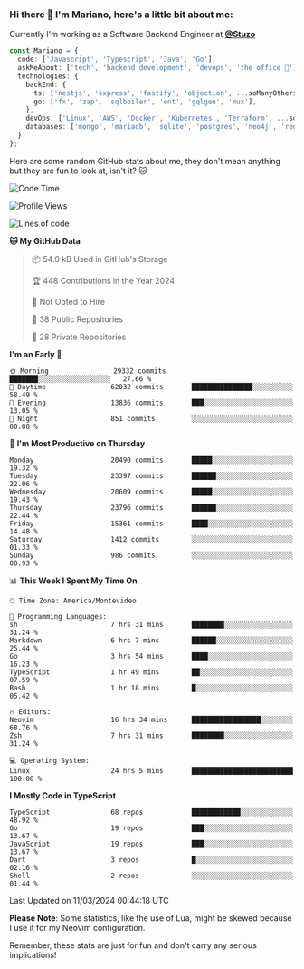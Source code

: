 ### Hi there 👋 I'm Mariano, here's a little bit about me:

Currently I'm working as a Software Backend Engineer at [**@Stuzo**](https://www.stuzo.com/)

```ts
const Mariano = {
  code: ['Javascript', 'Typescript', 'Java', 'Go'],
  askMeAbout: ['tech', 'backend development', 'devops', 'the office 💼'],
  technologies: {
    backEnd: {
      ts: ['nestjs', 'express', 'fastify', 'objection', ...soManyOthersFrameworks],
      go: ['fx', 'zap', 'sqlboiler', 'ent', 'gqlgen', 'mux'],
    },
    devOps: ['Linux', 'AWS', 'Docker', 'Kubernetes', 'Terraform', ...soManyOthersTools],
    databases: ['mongo', 'mariadb', 'sqlite', 'postgres', 'neo4j', 'redis', ...],
  }
};
```

Here are some random GitHub stats about me, they don't mean anything but they are fun to look at, isn't it? 🐱

<!--START_SECTION:waka-->
![Code Time](http://img.shields.io/badge/Code%20Time-1%2C770%20hrs%2048%20mins-blue)

![Profile Views](http://img.shields.io/badge/Profile%20Views-0-blue)

![Lines of code](https://img.shields.io/badge/From%20Hello%20World%20I%27ve%20Written-17.8%20million%20lines%20of%20code-blue)

**🐱 My GitHub Data** 

> 📦 54.0 kB Used in GitHub's Storage 
 > 
> 🏆 448 Contributions in the Year 2024
 > 
> 🚫 Not Opted to Hire
 > 
> 📜 38 Public Repositories 
 > 
> 🔑 28 Private Repositories 
 > 
**I'm an Early 🐤** 

```text
🌞 Morning                29332 commits       ███████░░░░░░░░░░░░░░░░░░   27.66 % 
🌆 Daytime                62032 commits       ███████████████░░░░░░░░░░   58.49 % 
🌃 Evening                13836 commits       ███░░░░░░░░░░░░░░░░░░░░░░   13.05 % 
🌙 Night                  851 commits         ░░░░░░░░░░░░░░░░░░░░░░░░░   00.80 % 
```
📅 **I'm Most Productive on Thursday** 

```text
Monday                   20490 commits       █████░░░░░░░░░░░░░░░░░░░░   19.32 % 
Tuesday                  23397 commits       ██████░░░░░░░░░░░░░░░░░░░   22.06 % 
Wednesday                20609 commits       █████░░░░░░░░░░░░░░░░░░░░   19.43 % 
Thursday                 23796 commits       ██████░░░░░░░░░░░░░░░░░░░   22.44 % 
Friday                   15361 commits       ████░░░░░░░░░░░░░░░░░░░░░   14.48 % 
Saturday                 1412 commits        ░░░░░░░░░░░░░░░░░░░░░░░░░   01.33 % 
Sunday                   986 commits         ░░░░░░░░░░░░░░░░░░░░░░░░░   00.93 % 
```


📊 **This Week I Spent My Time On** 

```text
🕑︎ Time Zone: America/Montevideo

💬 Programming Languages: 
sh                       7 hrs 31 mins       ████████░░░░░░░░░░░░░░░░░   31.24 % 
Markdown                 6 hrs 7 mins        ██████░░░░░░░░░░░░░░░░░░░   25.44 % 
Go                       3 hrs 54 mins       ████░░░░░░░░░░░░░░░░░░░░░   16.23 % 
TypeScript               1 hr 49 mins        ██░░░░░░░░░░░░░░░░░░░░░░░   07.59 % 
Bash                     1 hr 18 mins        █░░░░░░░░░░░░░░░░░░░░░░░░   05.42 % 

🔥 Editors: 
Neovim                   16 hrs 34 mins      █████████████████░░░░░░░░   68.76 % 
Zsh                      7 hrs 31 mins       ████████░░░░░░░░░░░░░░░░░   31.24 % 

💻 Operating System: 
Linux                    24 hrs 5 mins       █████████████████████████   100.00 % 
```

**I Mostly Code in TypeScript** 

```text
TypeScript               68 repos            ████████████░░░░░░░░░░░░░   48.92 % 
Go                       19 repos            ███░░░░░░░░░░░░░░░░░░░░░░   13.67 % 
JavaScript               19 repos            ███░░░░░░░░░░░░░░░░░░░░░░   13.67 % 
Dart                     3 repos             █░░░░░░░░░░░░░░░░░░░░░░░░   02.16 % 
Shell                    2 repos             ░░░░░░░░░░░░░░░░░░░░░░░░░   01.44 % 
```




 Last Updated on 11/03/2024 00:44:18 UTC
<!--END_SECTION:waka-->

**Please Note**: Some statistics, like the use of Lua, might be skewed because I use it for my Neovim configuration.

Remember, these stats are just for fun and don't carry any serious implications!
